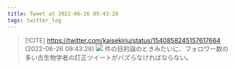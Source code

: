 ```yaml
---
title: Tweet at 2022-06-26 09:43:28
tags: twitter_log
---
```


> [!CITE] https://twitter.com/kaisekiriu/status/1540858245157617664 (2022-06-26 09:43:28)
> ![](https://twitter.com/kaisekiriu/status/1540858245157617664)
> 件の目的論のときみたいに、フォロワー数の多い古生物学者の訂正ツイートがバズらなければならない。
